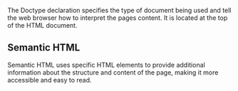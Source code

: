 The Doctype declaration specifies the type of document being used and tell the web browser how to interpret the pages content. It is located at the top of the HTML document.

## Semantic HTML

Semantic HTML uses specific HTML elements to provide additional information about the structure and content of the page, making it more accessible and easy to read.
